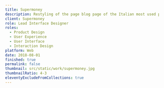 ```yaml
---
title: Supermoney
description: Restyling of the page blog page of the Italian most used price comparison website.
client: Supermoney
role: Lead Interface Designer
roles:
  - Product Design
  - User Experience
  - User Interface
  - Interaction Design
platform: Web
date: 2018-08-01
finished: true
permalink: false
thumbnail: src/static/work/supermoney.jpg
thumbnailRatio: 4-3
eleventyExcludeFromCollections: true
---
```

